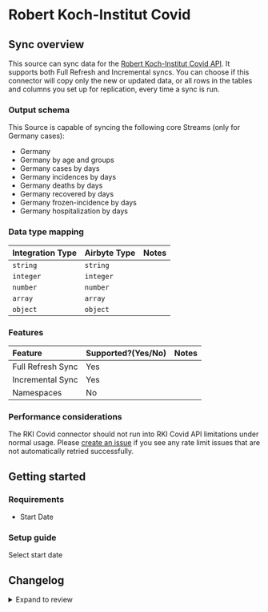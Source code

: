 # Robert Koch-Institut Covid

## Sync overview

This source can sync data for the [Robert Koch-Institut Covid API](https://api.corona-zahlen.org/). It supports both Full Refresh and Incremental syncs. You can choose if this connector will copy only the new or updated data, or all rows in the tables and columns you set up for replication, every time a sync is run.

### Output schema

This Source is capable of syncing the following core Streams (only for Germany cases):

- Germany
- Germany by age and groups
- Germany cases by days
- Germany incidences by days
- Germany deaths by days
- Germany recovered by days
- Germany frozen-incidence by days
- Germany hospitalization by days

### Data type mapping

| Integration Type | Airbyte Type | Notes |
| :--------------- | :----------- | :---- |
| `string`         | `string`     |       |
| `integer`        | `integer`    |       |
| `number`         | `number`     |       |
| `array`          | `array`      |       |
| `object`         | `object`     |       |

### Features

| Feature           | Supported?\(Yes/No\) | Notes |
| :---------------- | :------------------- | :---- |
| Full Refresh Sync | Yes                  |       |
| Incremental Sync  | Yes                  |       |
| Namespaces        | No                   |       |

### Performance considerations

The RKI Covid connector should not run into RKI Covid API limitations under normal usage. Please [create an issue](https://github.com/airbytehq/airbyte/issues) if you see any rate limit issues that are not automatically retried successfully.

## Getting started

### Requirements

- Start Date

### Setup guide

Select start date

## Changelog

<details>
  <summary>Expand to review</summary>

| Version | Date       | Pull Request                                             | Subject                            |
| :------ | :--------- | :------------------------------------------------------- | :--------------------------------- |
| 0.1.39 | 2025-04-19 | [58373](https://github.com/airbytehq/airbyte/pull/58373) | Update dependencies |
| 0.1.38 | 2025-04-12 | [57951](https://github.com/airbytehq/airbyte/pull/57951) | Update dependencies |
| 0.1.37 | 2025-04-05 | [57319](https://github.com/airbytehq/airbyte/pull/57319) | Update dependencies |
| 0.1.36 | 2025-03-29 | [56738](https://github.com/airbytehq/airbyte/pull/56738) | Update dependencies |
| 0.1.35 | 2025-03-22 | [56224](https://github.com/airbytehq/airbyte/pull/56224) | Update dependencies |
| 0.1.34 | 2025-03-08 | [54024](https://github.com/airbytehq/airbyte/pull/54024) | Update dependencies |
| 0.1.33 | 2025-02-08 | [53027](https://github.com/airbytehq/airbyte/pull/53027) | Update dependencies |
| 0.1.32 | 2025-01-25 | [52527](https://github.com/airbytehq/airbyte/pull/52527) | Update dependencies |
| 0.1.31 | 2025-01-18 | [51863](https://github.com/airbytehq/airbyte/pull/51863) | Update dependencies |
| 0.1.30 | 2025-01-11 | [51297](https://github.com/airbytehq/airbyte/pull/51297) | Update dependencies |
| 0.1.29 | 2024-12-28 | [50707](https://github.com/airbytehq/airbyte/pull/50707) | Update dependencies |
| 0.1.28 | 2024-12-21 | [50237](https://github.com/airbytehq/airbyte/pull/50237) | Update dependencies |
| 0.1.27 | 2024-12-14 | [49724](https://github.com/airbytehq/airbyte/pull/49724) | Update dependencies |
| 0.1.26 | 2024-12-12 | [49099](https://github.com/airbytehq/airbyte/pull/49099) | Update dependencies |
| 0.1.25 | 2024-11-25 | [48677](https://github.com/airbytehq/airbyte/pull/48677) | Starting with this version, the Docker image is now rootless. Please note that this and future versions will not be compatible with Airbyte versions earlier than 0.64 |
| 0.1.24 | 2024-10-29 | [47083](https://github.com/airbytehq/airbyte/pull/47083) | Update dependencies |
| 0.1.23 | 2024-10-12 | [46791](https://github.com/airbytehq/airbyte/pull/46791) | Update dependencies |
| 0.1.22 | 2024-10-05 | [46495](https://github.com/airbytehq/airbyte/pull/46495) | Update dependencies |
| 0.1.21 | 2024-09-28 | [46123](https://github.com/airbytehq/airbyte/pull/46123) | Update dependencies |
| 0.1.20 | 2024-09-21 | [45833](https://github.com/airbytehq/airbyte/pull/45833) | Update dependencies |
| 0.1.19 | 2024-09-14 | [45478](https://github.com/airbytehq/airbyte/pull/45478) | Update dependencies |
| 0.1.18 | 2024-09-07 | [45284](https://github.com/airbytehq/airbyte/pull/45284) | Update dependencies |
| 0.1.17 | 2024-08-31 | [44993](https://github.com/airbytehq/airbyte/pull/44993) | Update dependencies |
| 0.1.16 | 2024-08-24 | [44639](https://github.com/airbytehq/airbyte/pull/44639) | Update dependencies |
| 0.1.15 | 2024-08-17 | [44290](https://github.com/airbytehq/airbyte/pull/44290) | Update dependencies |
| 0.1.14 | 2024-08-10 | [43557](https://github.com/airbytehq/airbyte/pull/43557) | Update dependencies |
| 0.1.13 | 2024-08-03 | [43070](https://github.com/airbytehq/airbyte/pull/43070) | Update dependencies |
| 0.1.12 | 2024-07-27 | [42707](https://github.com/airbytehq/airbyte/pull/42707) | Update dependencies |
| 0.1.11 | 2024-07-20 | [42377](https://github.com/airbytehq/airbyte/pull/42377) | Update dependencies |
| 0.1.10 | 2024-07-13 | [41824](https://github.com/airbytehq/airbyte/pull/41824) | Update dependencies |
| 0.1.9 | 2024-07-10 | [41472](https://github.com/airbytehq/airbyte/pull/41472) | Update dependencies |
| 0.1.8 | 2024-07-09 | [41134](https://github.com/airbytehq/airbyte/pull/41134) | Update dependencies |
| 0.1.7 | 2024-07-06 | [40927](https://github.com/airbytehq/airbyte/pull/40927) | Update dependencies |
| 0.1.6 | 2024-06-25 | [40449](https://github.com/airbytehq/airbyte/pull/40449) | Update dependencies |
| 0.1.5 | 2024-06-22 | [39980](https://github.com/airbytehq/airbyte/pull/39980) | Update dependencies |
| 0.1.4 | 2024-06-06 | [39294](https://github.com/airbytehq/airbyte/pull/39294) | [autopull] Upgrade base image to v1.2.2 |
| 0.1.3 | 2024-05-20 | [38434](https://github.com/airbytehq/airbyte/pull/38434) | [autopull] base image + poetry + up_to_date |
| 0.1.2 | 2022-08-25 | [15667](https://github.com/airbytehq/airbyte/pull/15667) | Add message when no data available |
| 0.1.1 | 2022-05-30 | [11732](https://github.com/airbytehq/airbyte/pull/11732) | Fix docs |
| 0.1.0 | 2022-05-30 | [11732](https://github.com/airbytehq/airbyte/pull/11732) | Initial Release |

</details>
